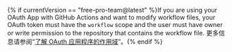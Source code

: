 {% if currentVersion == "free-pro-team@latest" %}If you are using your OAuth App with GitHub Actions and want to modify workflow files, your OAuth token must have the `workflow` scope and the user must have owner or write permission to the repository that contains the workflow file. 更多信息请参阅“[了解 OAuth 应用程序的作用域](/apps/building-oauth-apps/understanding-scopes-for-oauth-apps/#available-scopes)”。{% endif %}
